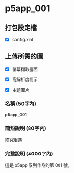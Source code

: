 # p5app_001

## 打包設定檔

- [x] config.xml


## 上傳所需的圖

- [x] 螢幕擷取畫面
- [x] 高解析度圖示
- [x] 主題圖片


### 名稱 (50字內)

p5app_001


### 簡短說明 (80字內)

終究相遇


### 完整說明 (4000字內)

這是 p5app 系列作品的第 001 號。